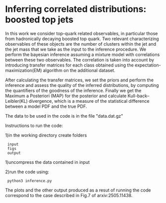 # Inferring correlated distributions: boosted top jets

In this work we consider top-quark related observables, in particular those from hadronically decaying boosted top quark. Two relevant characterizing observables of these objects are  the number of clusters within the jet and the jet mass that we take as the input to the inference procedure. We perform the bayesian inference assuming a mixture model with correlations between these two observables. The correlation is taken into account by introducing transfer matrices for each class obtained using the expectation-maximization(EM) algorithm on the additional dataset.

After calculating the transfer matrices, we set the priors and perform the inference and assess the quality of the inferred distributions, by computing the quantifiers of the goodness of the inference. Finally we get the Maximum a Posteriori (MAP) for the posterior and  calculate Kull-back–Leibler(KL) divergence, which is a measure of the statistical difference between a model PDF and the true PDF.

The data to be used in the code is in the file "data.dat.gz"

Instructions to run the code:

1)in the working directory create folders

     input
     figs
     output
     
1)uncompress the data contained in input

2)run the code using:

     python3 inference.py

The plots and the other output produced as a resut of running the code correspond to the case described in Fig.7 of arxiv:2505.11438.